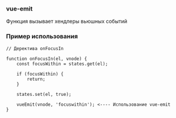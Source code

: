 ### vue-emit

Функция вызывает хендлеры вьюшных событий

### Пример использования

```
// Деректива onFocusIn

function onFocusIn(el, vnode) {
    const focusWithin = states.get(el);

    if (focusWithin) {
        return;
    }

    states.set(el, true);

    vueEmit(vnode, 'focuswithin'); <---- Использование vue-emit
}
```
